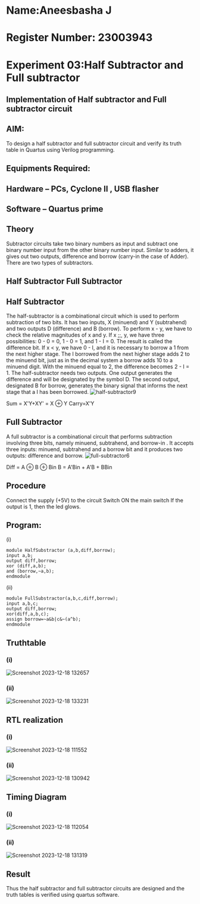 # Name:Aneesbasha J
# Register Number: 23003943
# Experiment 03:Half Subtractor and Full subtractor
## Implementation of Half subtractor and Full subtractor circuit
## AIM:
To design a half subtractor and full subtractor circuit and verify its truth table in Quartus using Verilog programming.

## Equipments Required:
## Hardware – PCs, Cyclone II , USB flasher
## Software – Quartus prime
## Theory
Subtractor circuits take two binary numbers as input and subtract one binary number input from the other binary number input. Similar to adders, it gives out two outputs, difference and borrow (carry-in the case of Adder). There are two types of subtractors.

## Half Subtractor Full Subtractor
## Half Subtractor
The half-subtractor is a combinational circuit which is used to perform subtraction of two bits. It has two inputs, X (minuend) and Y (subtrahend) and two outputs D (difference) and B (borrow). To perform x - y, we have to check the relative magnitudes of x and y. If x ;;, y, we have three possibilities: 0 - 0 = 0, 1 - 0 = 1, and 1 - I = 0. The result is called the difference bit. If x < y, we have 0 - I, and it is necessary to borrow a 1 from the next higher stage. The I borrowed from the next higher stage adds 2 to the minuend bit, just as in the decimal system a borrow adds 10 to a minuend digit. With the minuend equal to 2, the difference becomes 2 - I = 1. The half-subtractor needs two outputs. One output generates the difference and will be designated by the symbol D. The second output, designated B for borrow, generates the binary signal that informs the next stage that a I has been borrowed.
![half-subtractor9](https://user-images.githubusercontent.com/36288975/166112538-58c3bc7c-ee5d-4e6a-ac8d-8e8328efe27a.png)


Sum = X'Y+XY' = X ⊕ Y
Carry=X'Y

## Full Subtractor
A full subtractor is a combinational circuit that performs subtraction involving three bits, namely minuend, subtrahend, and borrow-in . It accepts three inputs: minuend, subtrahend and a borrow bit and it produces two outputs: difference and borrow. 
![full-subtractor6](https://user-images.githubusercontent.com/36288975/166112541-24c68359-3de8-4674-ae22-8272ffc385ed.png)


Diff = A ⊕ B ⊕ Bin B = A'Bin + A'B + BBin

## Procedure
Connect the supply (+5V) to the circuit Switch ON the main switch If the output is 1, then the led glows.

## Program:
(i)
```
module HalfSubstractor (a,b,diff,borrow);
input a,b;
output diff,borrow;
xor (diff,a,b);
and (borrow,~a,b);
endmodule
```
(ii)
```
module FullSubstractor(a,b,c,diff,borrow);
input a,b,c;
output diff,borrow;
xor(diff,a,b,c);
assign borrow=~a&b|c&~(a^b);
endmodule
```
## Truthtable
### (i)
![Screenshot 2023-12-18 132657](https://github.com/Aneesbasha18/Experiment--03-Half-Subtractor-and-Full-subtractor/assets/154219883/4d3d145b-a8af-4ac3-81db-d958597decac)
### (ii)
![Screenshot 2023-12-18 133231](https://github.com/Aneesbasha18/Experiment--03-Half-Subtractor-and-Full-subtractor/assets/154219883/984a5d4d-9934-4520-af31-6fb901e2a768)

##  RTL realization
### (i)
![Screenshot 2023-12-18 111552](https://github.com/Aneesbasha18/Experiment--03-Half-Subtractor-and-Full-subtractor/assets/154219883/16158da1-b3a5-4cda-a183-ef4bbe748239)
### (ii)
![Screenshot 2023-12-18 130942](https://github.com/Aneesbasha18/Experiment--03-Half-Subtractor-and-Full-subtractor/assets/154219883/103b163a-7c8c-469e-b2d7-bf34e4b9260a)

## Timing Diagram
### (i)
![Screenshot 2023-12-18 112054](https://github.com/Aneesbasha18/Experiment--03-Half-Subtractor-and-Full-subtractor/assets/154219883/155736ea-fba9-4521-a105-779d1cbc08f3)
### (ii)
![Screenshot 2023-12-18 131319](https://github.com/Aneesbasha18/Experiment--03-Half-Subtractor-and-Full-subtractor/assets/154219883/1b94d1d1-663e-45aa-9a61-66659da88fc9)

## Result
Thus the half subtractor and full subtractor circuits are designed and the truth tables is verified using quartus software.
